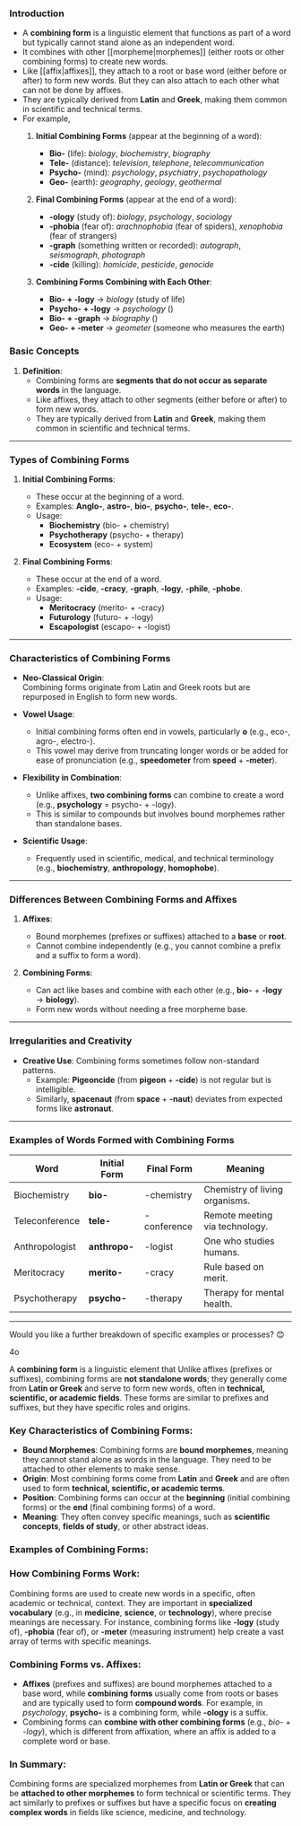 ### Introduction
- A **combining form** is a linguistic element that functions as part of a word but typically cannot stand alone as an independent word. 
- It combines with other [[morpheme|morphemes]] (either roots or other combining forms) to create new words.
- Like [[affix|affixes]], they attach to a root or base word (either before or after) to form new words. But they can also attach to each other what can not be done by affixes.
- They are typically derived from **Latin** and **Greek**, making them common in scientific and technical terms.
- For example,
	1. **Initial Combining Forms** (appear at the beginning of a word):
	    
	    - **Bio-** (life): _biology_, _biochemistry_, _biography_
	    - **Tele-** (distance): _television_, _telephone_, _telecommunication_
	    - **Psycho-** (mind): _psychology_, _psychiatry_, _psychopathology_
	    - **Geo-** (earth): _geography_, _geology_, _geothermal_
	2. **Final Combining Forms** (appear at the end of a word):
	    
	    - **-ology** (study of): _biology_, _psychology_, _sociology_
	    - **-phobia** (fear of): _arachnophobia_ (fear of spiders), _xenophobia_ (fear of strangers)
	    - **-graph** (something written or recorded): _autograph_, _seismograph_, _photograph_
	    - **-cide** (killing): _homicide_, _pesticide_, _genocide_
	3. **Combining Forms Combining with Each Other**:
	    
	    - **Bio- + -logy** → _biology_ (study of life)
	    - **Psycho- + -logy** → _psychology_ ()
	    - **Bio- + -graph** → _biography_ ()
	    - **Geo- + -meter** → _geometer_ (someone who measures the earth)




### Basic Concepts

1. **Definition**:
    - Combining forms are **segments that do not occur as separate words** in the language.
    - Like affixes, they attach to other segments (either before or after) to form new words.
    - They are typically derived from **Latin** and **Greek**, making them common in scientific and technical terms.

---

### **Types of Combining Forms**

1. **Initial Combining Forms**:
    
    - These occur at the beginning of a word.
    - Examples: **Anglo-**, **astro-**, **bio-**, **psycho-**, **tele-**, **eco-**.
    - Usage:
        - **Biochemistry** (bio- + chemistry)
        - **Psychotherapy** (psycho- + therapy)
        - **Ecosystem** (eco- + system)
2. **Final Combining Forms**:
    
    - These occur at the end of a word.
    - Examples: **-cide**, **-cracy**, **-graph**, **-logy**, **-phile**, **-phobe**.
    - Usage:
        - **Meritocracy** (merito- + -cracy)
        - **Futurology** (futuro- + -logy)
        - **Escapologist** (escapo- + -logist)

---

### **Characteristics of Combining Forms**

- **Neo-Classical Origin**:  
    Combining forms originate from Latin and Greek roots but are repurposed in English to form new words.
    
- **Vowel Usage**:
    
    - Initial combining forms often end in vowels, particularly **o** (e.g., eco-, agro-, electro-).
    - This vowel may derive from truncating longer words or be added for ease of pronunciation (e.g., **speedometer** from **speed** + **-meter**).
- **Flexibility in Combination**:
    
    - Unlike affixes, **two combining forms** can combine to create a word (e.g., **psychology** = psycho- + -logy).
    - This is similar to compounds but involves bound morphemes rather than standalone bases.
- **Scientific Usage**:
    
    - Frequently used in scientific, medical, and technical terminology (e.g., **biochemistry**, **anthropology**, **homophobe**).

---

### **Differences Between Combining Forms and Affixes**

1. **Affixes**:
    
    - Bound morphemes (prefixes or suffixes) attached to a **base** or **root**.
    - Cannot combine independently (e.g., you cannot combine a prefix and a suffix to form a word).
2. **Combining Forms**:
    
    - Can act like bases and combine with each other (e.g., **bio-** + **-logy** → **biology**).
    - Form new words without needing a free morpheme base.

---

### **Irregularities and Creativity**

- **Creative Use**: Combining forms sometimes follow non-standard patterns.
    - Example: **Pigeoncide** (from **pigeon** + **-cide**) is not regular but is intelligible.
    - Similarly, **spacenaut** (from **space** + **-naut**) deviates from expected forms like **astronaut**.

---

### Examples of Words Formed with Combining Forms

|Word|Initial Form|Final Form|Meaning|
|---|---|---|---|
|Biochemistry|**bio-**|-chemistry|Chemistry of living organisms.|
|Teleconference|**tele-**|-conference|Remote meeting via technology.|
|Anthropologist|**anthropo-**|-logist|One who studies humans.|
|Meritocracy|**merito-**|-cracy|Rule based on merit.|
|Psychotherapy|**psycho-**|-therapy|Therapy for mental health.|

---

Would you like a further breakdown of specific examples or processes? 😊

4o

A **combining form** is a linguistic element that  Unlike affixes (prefixes or suffixes), combining forms are **not standalone words**; they generally come from **Latin or Greek** and serve to form new words, often in **technical, scientific, or academic fields**. These forms are similar to prefixes and suffixes, but they have specific roles and origins.

### Key Characteristics of Combining Forms:

- **Bound Morphemes**: Combining forms are **bound morphemes**, meaning they cannot stand alone as words in the language. They need to be attached to other elements to make sense.
- **Origin**: Most combining forms come from **Latin** and **Greek** and are often used to form **technical, scientific, or academic terms**.
- **Position**: Combining forms can occur at the **beginning** (initial combining forms) or the **end** (final combining forms) of a word.
- **Meaning**: They often convey specific meanings, such as **scientific concepts**, **fields of study**, or other abstract ideas.

### Examples of Combining Forms:



### How Combining Forms Work:

Combining forms are used to create new words in a specific, often academic or technical, context. They are important in **specialized vocabulary** (e.g., in **medicine**, **science**, or **technology**), where precise meanings are necessary. For instance, combining forms like **-logy** (study of), **-phobia** (fear of), or **-meter** (measuring instrument) help create a vast array of terms with specific meanings.

### Combining Forms vs. Affixes:

- **Affixes** (prefixes and suffixes) are bound morphemes attached to a base word, while **combining forms** usually come from roots or bases and are typically used to form **compound words**. For example, in _psychology_, **psycho-** is a combining form, while **-ology** is a suffix.
- Combining forms can **combine with other combining forms** (e.g., _bio-_ + _-logy_), which is different from affixation, where an affix is added to a complete word or base.

### In Summary:

Combining forms are specialized morphemes from **Latin or Greek** that can be **attached to other morphemes** to form technical or scientific terms. They act similarly to prefixes or suffixes but have a specific focus on **creating complex words** in fields like science, medicine, and technology.